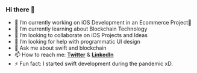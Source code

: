 ### Hi there 👋


- 🔭 I’m currently working on iOS Development in an Ecommerce Project👕
- 🌱 I’m currently learning about Blockchain Technology 
- 👯 I’m looking to collaborate on iOS Projects and Ideas
- 🤔 I’m looking for help with programmatic UI design
- 💬 Ask me about swift and blockchain
- 📫 How to reach me: [**Twitter**](https://twitter.com/agrawal_darshil) & [**LinkedIn**](https://www.linkedin.com/in/darshil-agrawal-736132176/)
- ⚡ Fun fact: I started swift development during the pandemic xD.

